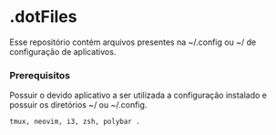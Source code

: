 # .dotFiles

Esse repositório contém arquivos presentes na ~/.config ou ~/ de configuração de aplicativos.


### Prerequisitos

Possuir o devido aplicativo a ser utilizada a configuração instalado e possuir os diretórios ~/ ou ~/.config.
```
tmux, neovim, i3, zsh, polybar .
```



